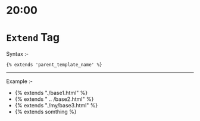 # 20:00


# `Extend` Tag

Syntax :-

`{% extends 'parent_template_name' %}`


---------------------------


Example :-

- {% extends "./base1.html" %}
- {% extends " .. /base2.html" %}
- {% extends "./my/base3.html" %}
- {% extends somthing %}